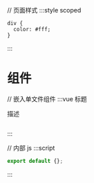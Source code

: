 // 页面样式
:::style scoped

```less
div {
  color: #fff;
}
```

:::

# 组件

// 嵌入单文件组件
:::vue 标题

描述

```html

```

:::

// 内部 js
:::script

```js
export default {};
```

:::
